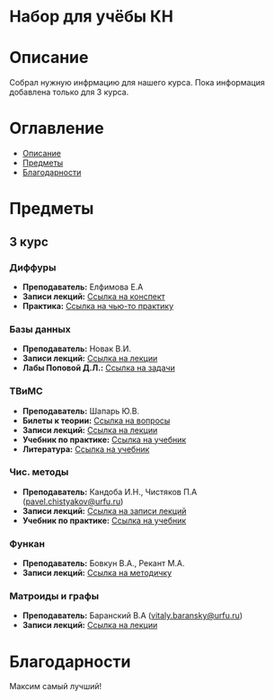 # Набор для учёбы КН
# Описание
Собрал нужную инфрмацию для нашего курса. 
Пока информация добавлена только для 3 курса.

# Оглавление
- [Описание](#описание)
- [Предметы](#предметы)
- [Благодарности](#благодарности)

# Предметы
## 3 курс

### Диффуры
- **Преподаватель:** Елфимова Е.А
- **Записи лекций:** [Ссылка на конспект](data/3rd/Диффуры/Лекции)
- **Практика:** [Ссылка на чью-то практику](data/3rd/Диффуры/Практика)

### Базы данных
- **Преподаватель:** Новак В.И.
- **Записи лекций:** [Ссылка на лекции](data/3rd/БД/Лекции)
- **Лабы Поповой Д.Л.:** [Ссылка на задачи](data/3rd/БД/Лабораторные)

### ТВиМС
- **Преподаватель:** Шапарь Ю.В.
- **Билеты к теории:** [Ссылка на вопросы](data/3rd/ТВиМС/Вопросы)
- **Записи лекций:** [Ссылка на лекции](data/3rd/ТВиМС/Лекции)
- **Учебник по практике:** [Ссылка на учебник](data/3rd/ТВиМС/task_book.pdf)
- **Литература:** [Ссылка на учебник](data/3rd/ТВиМС/tv-sibguti.pdf)

### Чис. методы
- **Преподаватель:** Кандоба И.Н., Чистяков П.А (pavel.chistyakov@urfu.ru)
- **Записи лекций:** [Ссылка на записи лекций](data/3rd/Чисмет/Presentation.pdf)
- **Учебник по практике:** [Ссылка на учебник](data/3rd/Чисмет/Практикум.pdf)

### Функан
- **Преподаватель:** Бовкун В.А., Рекант М.А.
- **Записи лекций:** [Ссылка на методичку](data/3rd/Функан.pdf)

### Матроиды и графы
- **Преподаватель:** Баранский В.А (vitaly.baransky@urfu.ru)
- **Записи лекций:** [Ссылка на лекции](data/3rd/МиГ)

# Благодарности
Максим самый лучший!